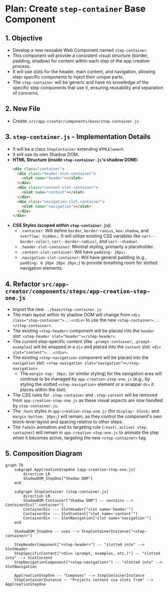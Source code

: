 # Plan: Create `step-container` Base Component

## 1. Objective

*   Develop a new reusable Web Component named `step-container`.
*   This component will provide a consistent visual structure (border, padding, shadow) for content within each step of the app creation process.
*   It will use slots for the header, main content, and navigation, allowing step-specific components to inject their unique parts.
*   The `step-container` will be generic and have no knowledge of the specific step components that use it, ensuring reusability and separation of concerns.

## 2. New File

*   Create: `src/app-creator/components/base/step-container.js`

## 3. `step-container.js` - Implementation Details

*   It will be a class `StepContainer` extending `HTMLElement`.
*   It will use its own Shadow DOM.
*   **HTML Structure (inside `step-container.js`'s shadow DOM):**
    ```html
    <div class="container">
      <div class="header-slot-container">
        <slot name="header"></slot>
      </div>
      <div class="content-slot-container">
        <slot name="content"></slot>
      </div>
      <div class="navigation-slot-container">
        <slot name="navigation"></slot>
      </div>
    </div>
    ```
*   **CSS Styles (scoped within `step-container.js`):**
    *   `.container`: Will define `border`, `border-radius`, `box-shadow`, and `overflow: hidden;`. It will utilize existing CSS variables like `var(--border-color)`, `var(--border-radius)`, and `var(--shadow)`.
    *   `.header-slot-container`: Minimal styling, primarily a placeholder.
    *   `.content-slot-container`: Will have `padding: 20px;`.
    *   `.navigation-slot-container`: Will have general padding (e.g., `padding: 0 20px 20px 20px;`) to provide breathing room for slotted navigation elements.

## 4. Refactor `src/app-creator/components/steps/app-creation-step-one.js`

*   Import the new `../base/step-container.js`.
*   The main layout within its shadow DOM will change from `<div class="step-container">...</div>` to use the new `<step-container>...</step-container>`.
*   The existing `<step-header>` component will be placed into the `header` slot: `<step-header slot="header"></step-header>`.
*   The current step-specific content (like `.prompt-container`, `.prompt-examples`) will be wrapped in a `div` and placed into the `content` slot: `<div slot="content">...</div>`.
*   The existing `<step-navigation>` component will be placed into the `navigation` slot: `<step-navigation slot="navigation"></step-navigation>`.
    *   The `margin-top: 30px;` (or similar styling) for the navigation area will continue to be managed by `app-creation-step-one.js` (e.g., by styling the slotted `<step-navigation>` element or a wrapper `div` it places within the slot).
*   The CSS rules for `.step-container` and `.step-content` will be removed from `app-creation-step-one.js` as these visual aspects are now handled by `step-container.js`.
*   The `:host` styles in `app-creation-step-one.js` (for `display: block;` and `margin-bottom: 20px;`) will remain, as they control the component's own block-level layout and spacing relative to other steps.
*   The `fadeIn` animation and its targeting rule (`:host(.active) step-container`) will remain in `app-creation-step-one.js` to animate the step when it becomes active, targeting the new `<step-container>` tag.

## 5. Composition Diagram

```mermaid
graph TD
    subgraph AppCreationStepOne [app-creation-step-one.js]
        direction LR
        ShadowDOM_StepOne["Shadow DOM"]
    end

    subgraph StepContainer [step-container.js]
        direction LR
        ShadowDOM_Container["Shadow DOM"] -- contains --> ContainerDiv[".container"]
        ContainerDiv --- SlotHeader["slot name='header'"]
        ContainerDiv --- SlotContent["slot name='content'"]
        ContainerDiv --- SlotNavigation["slot name='navigation'"]
    end

    ShadowDOM_StepOne -- uses --> StepContainerInstance["<step-container>"]

    StepHeaderComponent["<step-header>"] -- "slotted into" --> SlotHeader
    StepSpecificContent["<div> (prompt, examples, etc.)"] -- "slotted into" --> SlotContent
    StepNavigationComponent["<step-navigation>"] -- "slotted into" --> SlotNavigation

    AppCreationStepOne -- "Composes" --> StepContainerInstance
    StepContainerInstance -- "Projects content via slots from" --> AppCreationStepOne